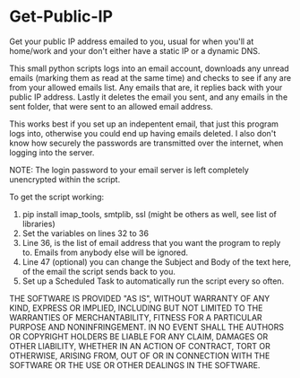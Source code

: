 # Get-Public-IP
Get your public IP address emailed to you, usual for when you'll at home/work and your don't either have a static IP or a dynamic DNS.

This small python scripts logs into an email account, downloads any unread emails (marking them as read at the same time) and checks to see if any are from your allowed emails list.  Any emails that are, it replies back with your public IP address.  Lastly it deletes the email you sent, and any emails in the sent folder, that were sent to an allowed email address.

This works best if you set up an indepentent email, that just this program logs into, otherwise you could end up having emails deleted.  I also don't know how securely the passwords are transmitted over the internet, when logging into the server.

NOTE: The login password to your email server is left completely unencrypted within the script.

To get the script working:
  1.  pip install imap_tools, smtplib, ssl (might be others as well, see list of libraries)
  2.  Set the variables on lines 32 to 36
  3.  Line 36, is the list of email address that you want the program to reply to.  Emails from anybody else will be ignored.
  4.  Line 47 (optional) you can change the Subject and Body of the text here, of the email the script sends back to you.
  5.  Set up a Scheduled Task to automatically run the script every so often.



THE SOFTWARE IS PROVIDED "AS IS", WITHOUT WARRANTY OF ANY KIND, EXPRESS OR IMPLIED, INCLUDING BUT NOT LIMITED TO THE WARRANTIES OF MERCHANTABILITY, FITNESS FOR A PARTICULAR PURPOSE AND NONINFRINGEMENT. IN NO EVENT SHALL THE AUTHORS OR COPYRIGHT HOLDERS BE LIABLE FOR ANY CLAIM, DAMAGES OR OTHER LIABILITY, WHETHER IN AN ACTION OF CONTRACT, TORT OR OTHERWISE, ARISING FROM, OUT OF OR IN CONNECTION WITH THE SOFTWARE OR THE USE OR OTHER DEALINGS IN THE SOFTWARE.
